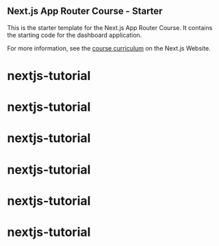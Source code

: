 ## Next.js App Router Course - Starter

This is the starter template for the Next.js App Router Course. It contains the starting code for the dashboard application.

For more information, see the [course curriculum](https://nextjs.org/learn) on the Next.js Website.
# nextjs-tutorial
# nextjs-tutorial
# nextjs-tutorial
# nextjs-tutorial
# nextjs-tutorial
# nextjs-tutorial
